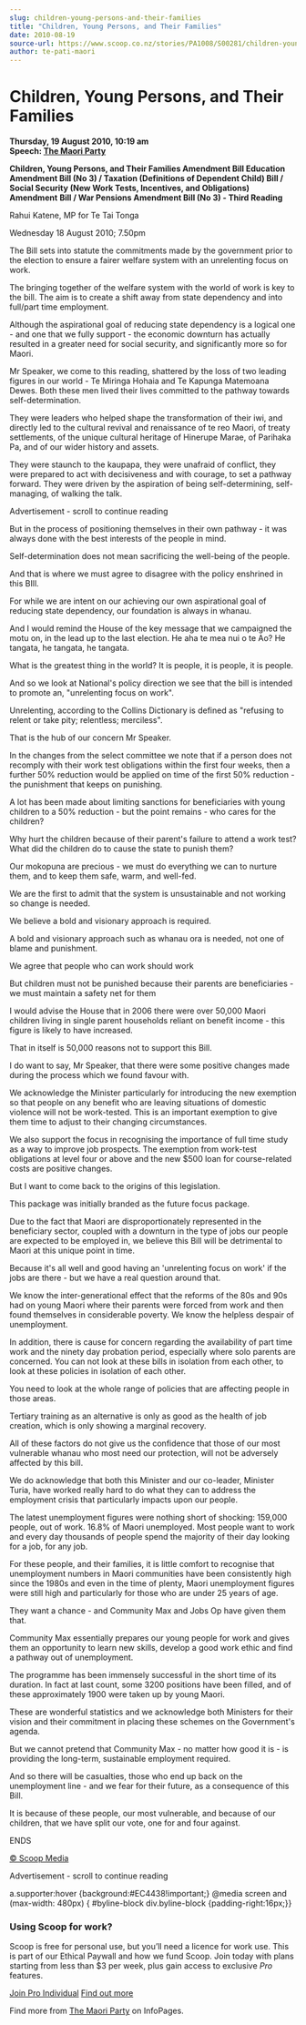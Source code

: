 ```yaml
---
slug: children-young-persons-and-their-families
title: "Children, Young Persons, and Their Families"
date: 2010-08-19
source-url: https://www.scoop.co.nz/stories/PA1008/S00281/children-young-persons-and-their-families.htm
author: te-pati-maori
---
```

Children, Young Persons, and Their Families
===========================================

**Thursday, 19 August 2010, 10:19 am**  
**Speech: [The Maori Party](https://info.scoop.co.nz/The_Maori_Party)**

**Children, Young Persons, and Their Families Amendment Bill Education** **Amendment Bill (No 3) / Taxation (Definitions of Dependent Child) Bill /** **Social Security (New Work Tests, Incentives, and Obligations) Amendment** **Bill / War Pensions Amendment Bill (No 3) - Third Reading**

Rahui Katene, MP for Te Tai Tonga

Wednesday 18 August 2010; 7.50pm

The Bill sets into statute the commitments made by the government prior to the election to ensure a fairer welfare system with an unrelenting focus on work.

The bringing together of the welfare system with the world of work is key to the bill. The aim is to create a shift away from state dependency and into full/part time employment.

Although the aspirational goal of reducing state dependency is a logical one - and one that we fully support - the economic downturn has actually resulted in a greater need for social security, and significantly more so for Maori.

Mr Speaker, we come to this reading, shattered by the loss of two leading figures in our world - Te Miringa Hohaia and Te Kapunga Matemoana Dewes. Both these men lived their lives committed to the pathway towards self-determination.

They were leaders who helped shape the transformation of their iwi, and directly led to the cultural revival and renaissance of te reo Maori, of treaty settlements, of the unique cultural heritage of Hinerupe Marae, of Parihaka Pa, and of our wider history and assets.

They were staunch to the kaupapa, they were unafraid of conflict, they were prepared to act with decisiveness and with courage, to set a pathway forward. They were driven by the aspiration of being self-determining, self-managing, of walking the talk.

Advertisement - scroll to continue reading





But in the process of positioning themselves in their own pathway - it was always done with the best interests of the people in mind.

Self-determination does not mean sacrificing the well-being of the people.

And that is where we must agree to disagree with the policy enshrined in this BIll.

For while we are intent on our achieving our own aspirational goal of reducing state dependency, our foundation is always in whanau.

And I would remind the House of the key message that we campaigned the motu on, in the lead up to the last election. He aha te mea nui o te Ao? He tangata, he tangata, he tangata.

What is the greatest thing in the world? It is people, it is people, it is people.

And so we look at National's policy direction we see that the bill is intended to promote an, "unrelenting focus on work".

Unrelenting, according to the Collins Dictionary is defined as "refusing to relent or take pity; relentless; merciless".

That is the hub of our concern Mr Speaker.

In the changes from the select committee we note that if a person does not recomply with their work test obligations within the first four weeks, then a further 50% reduction would be applied on time of the first 50% reduction - the punishment that keeps on punishing.

A lot has been made about limiting sanctions for beneficiaries with young children to a 50% reduction - but the point remains - who cares for the children?

Why hurt the children because of their parent's failure to attend a work test? What did the children do to cause the state to punish them?

Our mokopuna are precious - we must do everything we can to nurture them, and to keep them safe, warm, and well-fed.

We are the first to admit that the system is unsustainable and not working so change is needed.

We believe a bold and visionary approach is required.

A bold and visionary approach such as whanau ora is needed, not one of blame and punishment.

We agree that people who can work should work

But children must not be punished because their parents are beneficiaries - we must maintain a safety net for them

I would advise the House that in 2006 there were over 50,000 Maori children living in single parent households reliant on benefit income - this figure is likely to have increased.

That in itself is 50,000 reasons not to support this Bill.

I do want to say, Mr Speaker, that there were some positive changes made during the process which we found favour with.

We acknowledge the Minister particularly for introducing the new exemption so that people on any benefit who are leaving situations of domestic violence will not be work-tested. This is an important exemption to give them time to adjust to their changing circumstances.

We also support the focus in recognising the importance of full time study as a way to improve job prospects. The exemption from work-test obligations at level four or above and the new $500 loan for course-related costs are positive changes.

But I want to come back to the origins of this legislation.

This package was initially branded as the future focus package.

Due to the fact that Maori are disproportionately represented in the beneficiary sector, coupled with a downturn in the type of jobs our people are expected to be employed in, we believe this Bill will be detrimental to Maori at this unique point in time.

Because it's all well and good having an 'unrelenting focus on work' if the jobs are there - but we have a real question around that.

We know the inter-generational effect that the reforms of the 80s and 90s had on young Maori where their parents were forced from work and then found themselves in considerable poverty. We know the helpless despair of unemployment.

In addition, there is cause for concern regarding the availability of part time work and the ninety day probation period, especially where solo parents are concerned. You can not look at these bills in isolation from each other, to look at these policies in isolation of each other.

You need to look at the whole range of policies that are affecting people in those areas.

Tertiary training as an alternative is only as good as the health of job creation, which is only showing a marginal recovery.

All of these factors do not give us the confidence that those of our most vulnerable whanau who most need our protection, will not be adversely affected by this bill.

We do acknowledge that both this Minister and our co-leader, Minister Turia, have worked really hard to do what they can to address the employment crisis that particularly impacts upon our people.

The latest unemployment figures were nothing short of shocking: 159,000 people, out of work. 16.8% of Maori unemployed. Most people want to work and every day thousands of people spend the majority of their day looking for a job, for any job.

For these people, and their families, it is little comfort to recognise that unemployment numbers in Maori communities have been consistently high since the 1980s and even in the time of plenty, Maori unemployment figures were still high and particularly for those who are under 25 years of age.

They want a chance - and Community Max and Jobs Op have given them that.

Community Max essentially prepares our young people for work and gives them an opportunity to learn new skills, develop a good work ethic and find a pathway out of unemployment.

The programme has been immensely successful in the short time of its duration. In fact at last count, some 3200 positions have been filled, and of these approximately 1900 were taken up by young Maori.

These are wonderful statistics and we acknowledge both Ministers for their vision and their commitment in placing these schemes on the Government's agenda.

But we cannot pretend that Community Max - no matter how good it is - is providing the long-term, sustainable employment required.

And so there will be casualties, those who end up back on the unemployment line - and we fear for their future, as a consequence of this Bill.

It is because of these people, our most vulnerable, and because of our children, that we have split our vote, one for and four against.

ENDS

[© Scoop Media](http://www.scoop.co.nz/about/terms.html)  

Advertisement - scroll to continue reading



a.supporter:hover {background:#EC4438!important;} @media screen and (max-width: 480px) { #byline-block div.byline-block {padding-right:16px;}}

### Using Scoop for work?

Scoop is free for personal use, but you’ll need a licence for work use. This is part of our Ethical Paywall and how we fund Scoop. Join today with plans starting from less than $3 per week, plus gain access to exclusive _Pro_ features.  
  
[Join Pro Individual](https://pro.scoop.co.nz/Individual/?from=ProIn24) [Find out more](https://pro.scoop.co.nz/using-scoop-for-work/?from=ProIn24)

Find more from [The Maori Party](https://info.scoop.co.nz/The_Maori_Party) on InfoPages.